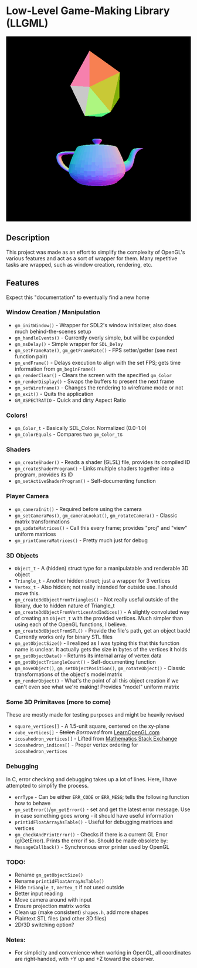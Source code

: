 # Low-Level Game-Making Library (LLGML)

![teapot](test/teapot.gif)

## Description
This project was made as an effort to simplify the complexity of OpenGL's various features and act as a sort of wrapper for them. Many repetitive tasks are wrapped, such as window creation, rendering, etc.

## Features
Expect this "documentation" to eventually find a new home

### Window Creation / Manipulation
* `gm_initWindow()` - Wrapper for SDL2's window initializer, also does much behind-the-scenes setup
* `gm_handleEvents()` - Currently overly simple, but will be expanded
* `gm_msDelay()` - Simple wrapper for `SDL_Delay`
* `gm_setFrameRate()`, `gm_getFrameRate()` - FPS setter/getter (see next function pair)
* `gm_endFrame()` - Delays execution to align with the set FPS; gets time information from `gm_beginFrame()`
* `gm_renderClear()` - Clears the screen with the specified `gm_Color`
* `gm_renderDisplay()` - Swaps the buffers to present the next frame
* `gm_setWireframe()` - Changes the rendering to wireframe mode or not
* `gm_exit()` - Quits the application
* `GM_ASPECTRATIO` - Quick and dirty Aspect Ratio

### Colors!
* `gm_Color_t` - Basically SDL_Color. Normalized (0.0-1.0)
* `gm_ColorEquals` - Compares two `gm_Color_t`s

### Shaders
* `gm_createShader()` - Reads a shader (GLSL) file, provides its compiled ID
* `gm_createShaderProgram()` - Links multiple shaders together into a program, provides its ID
* `gm_setActiveShaderProgram()` - Self-documenting function

### Player Camera
* `gm_cameraInit()` - Required before using the camera
* `gm_setCameraPos()`, `gm_cameraLookat()`, `gm_rotateCamera()` - Classic matrix transformations
* `gm_updateMatrices()` - Call this every frame; provides "proj" and "view" uniform matrices
* `gm_printCameraMatrices()` - Pretty much just for debug

### 3D Objects
* `Object_t` - A (hidden) struct type for a manipulatable and renderable 3D object
* `Triangle_t` - Another hidden struct; just a wrapper for 3 vertices
* `Vertex_t` - Also hidden; not really intended for outside use. I should move this.
* `gm_create3dObjectFromTriangles()` - Not really useful outside of the library, due to hidden nature of Triangle_t
* `gm_create3dObjectFromVerticesAndIndices()` - A slightly convoluted way of creating an `Object_t` with the provided vertices. Much simpler than using each of the OpenGL functions, I believe.
* `gm_create3dObjectFromSTL()` - Provide the file's path, get an object back! Currently works only for binary STL files
* `gm_getObjectSize()` - I realized as I was typing this that this function name is unclear. It actually gets the size in bytes of the vertices it holds
* `gm_getObjectData()` - Returns its internal array of vertex data
* `gm_getObjectTriangleCount()` - Self-documenting function
* `gm_moveObject()`, `gm_setObjectPosition()`, `gm_rotateObject()` - Classic transformations of the object's model matrix
* `gm_renderObject()` - What's the point of all this object creation if we can't even see what we're making! Provides "model" uniform matrix

### Some 3D Primitaves (more to come)
These are mostly made for testing purposes and might be heavily revised
* `square_vertices[]` - A 1.5-unit square, centered on the xy-plane
* `cube_vertices[]` - ~~Stolen~~ *Borrowed* from [LearnOpenGL.com](https://learnopengl.com/code_viewer.php?code=getting-started/cube_vertices)
* `icosahedron_vertices[]` - Lifted from [Mathematics Stack Exchange](https://math.stackexchange.com/questions/2174594/co-ordinates-of-the-vertices-an-icosahedron-relative-to-its-centroid)
* `icosahedron_indices[]` - Proper vertex ordering for `icosahedron_vertices`

### Debugging
In C, error checking and debugging takes up a lot of lines. Here, I have attempted to simplify the process.
* `errType` - Can be either `ERR_CODE` or `ERR_MESG`; tells the following function how to behave
* `gm_setError()`/`gm_getError()` - set and get the latest error message. Use in case something goes wrong - it should have useful information
* `print1dFloatArrayAsTable()` - Useful for debugging matrices and vertices
* `gm_checkAndPrintError()` - Checks if there is a current GL Error (glGetError). Prints the error if so. Should be made obsolete by:
* `MessageCallback()` - Synchronous error printer used by OpenGL

### TODO:
* Rename `gm_getObjectSize()`
* Rename `print1dFloatArrayAsTable()`
* Hide `Triangle_t`, `Vertex_t` if not used outside
* Better input reading
* Move camera around with input
* Ensure projection matrix works
* Clean up (make consistent) `shapes.h`, add more shapes
* Plaintext STL files (and other 3D files)
* 2D/3D switching option?

### Notes:
* For simplicity and convenience when working in OpenGL, all coordinates are right-handed, with +Y up and +Z toward the observer.